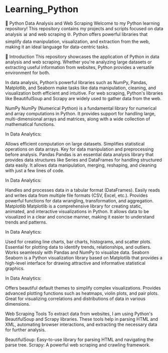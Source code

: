 # Learning_Python
🐍 Python Data Analysis and Web Scraping
Welcome to my Python learning repository! This repository contains my projects and scripts focused on data analysis 📊 and web scraping 🌐. Python offers powerful libraries that simplify data manipulation, visualization, and extraction from the web, making it an ideal language for data-centric tasks.

📘 Introduction
This repository showcases the application of Python in data analysis and web scraping. Whether you're analyzing large datasets or extracting useful information from websites, Python provides a versatile environment for both.

In data analysis, Python’s powerful libraries such as NumPy, Pandas, Matplotlib, and Seaborn make tasks like data manipulation, cleaning, and visualization both efficient and intuitive. For web scraping, Python's libraries like BeautifulSoup and Scrapy are widely used to gather data from the web.

NumPy
NumPy (Numerical Python) is a fundamental library for numerical and array computations in Python. It provides support for handling large, multi-dimensional arrays and matrices, along with a wide collection of mathematical functions.

In Data Analytics:

Allows efficient computation on large datasets.
Simplifies statistical operations on data arrays.
Key for data manipulation and preprocessing before analysis.
Pandas
Pandas is an essential data analysis library that provides data structures like Series and DataFrames for handling structured data easily. It allows data manipulation, merging, reshaping, and cleaning with just a few lines of code.

In Data Analytics:

Handles and processes data in a tabular format (DataFrames).
Easily reads and writes data from multiple file formats (CSV, Excel, etc.).
Provides powerful functions for data wrangling, transformation, and aggregation.
Matplotlib
Matplotlib is a comprehensive library for creating static, animated, and interactive visualizations in Python. It allows data to be visualized in a clear and concise manner, making it easier to understand trends and patterns.

In Data Analytics:

Used for creating line charts, bar charts, histograms, and scatter plots.
Essential for plotting data to identify trends, relationships, and outliers.
Works seamlessly with Pandas and NumPy to visualize data.
Seaborn
Seaborn is a Python visualization library based on Matplotlib that provides a high-level interface for drawing attractive and informative statistical graphics.

In Data Analytics:

Offers beautiful default themes to simplify complex visualizations.
Provides advanced plotting functions such as heatmaps, violin plots, and pair plots.
Great for visualizing correlations and distributions of data in various dimensions.

Web Scraping Tools
To extract data from websites, I am using Python's BeautifulSoup and Scrapy libraries. These tools help in parsing HTML and XML, automating browser interactions, and extracting the necessary data for further analysis.

BeautifulSoup: Easy-to-use library for parsing HTML and navigating the parse tree.
Scrapy: A powerful web scraping and crawling framework.
